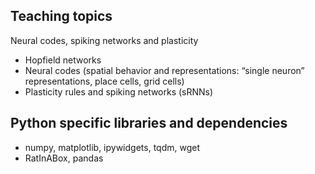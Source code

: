 ## Teaching topics

Neural codes, spiking networks and plasticity
- Hopfield networks
- Neural codes (spatial behavior and representations: “single neuron” representations, place cells, grid cells)
- Plasticity rules and spiking networks (sRNNs)


## Python specific libraries and dependencies
- numpy, matplotlib, ipywidgets, tqdm, wget
- RatInABox, pandas
